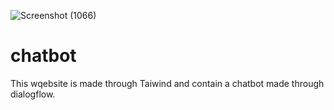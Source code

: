 ![Screenshot (1066)](https://user-images.githubusercontent.com/99094444/229714267-9df4d552-ef15-4a02-9609-5624a6172ca0.png)
# chatbot
This wqebsite is made through Taiwind and contain a chatbot made through dialogflow.
